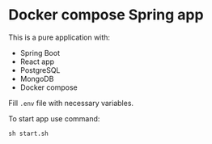 # Docker compose Spring app

This is a pure application with:
- Spring Boot
- React app
- PostgreSQL
- MongoDB  
- Docker compose

Fill ``.env`` file with necessary variables.

To start app use command:
```
sh start.sh
```